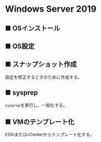 # Windows Server 2019
## ■ OSインストール
## ■ OS設定
## ■ スナップショット作成
設定を修正するときのために作成する。
## ■ sysprep
`sysprep`を実行し、一般化する。
## ■ VMのテンプレート化
ESXiまたはvCenterからテンプレート化する。
